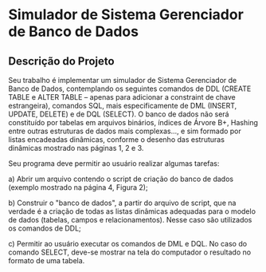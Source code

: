 # Simulador de Sistema Gerenciador de Banco de Dados

## Descrição do Projeto

Seu trabalho é implementar um simulador de Sistema Gerenciador de Banco de Dados, contemplando os seguintes comandos de DDL (CREATE TABLE e ALTER TABLE – apenas para adicionar a constraint de chave estrangeira), comandos SQL, mais especificamente de DML (INSERT, UPDATE, DELETE) e de DQL (SELECT). O banco de dados não será constituído por tabelas em arquivos binários, índices de Árvore B+, Hashing entre outras estruturas de dados mais complexas..., e sim formado por listas encadeadas dinâmicas, conforme o desenho das estruturas dinâmicas mostrado nas páginas 1, 2 e 3.

Seu programa deve permitir ao usuário realizar algumas tarefas:

a) Abrir um arquivo contendo o script de criação do banco de dados (exemplo mostrado na página 4, Figura 2);

b) Construir o "banco de dados", a partir do arquivo de script, que na verdade é a criação de todas as listas dinâmicas adequadas para o modelo de dados (tabelas, campos e relacionamentos). Nesse caso são utilizados os comandos de DDL;

c) Permitir ao usuário executar os comandos de DML e DQL. No caso do comando SELECT, deve-se mostrar na tela do computador o resultado no formato de uma tabela.
